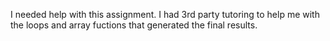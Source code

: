 I needed help with this assignment. I had 3rd party tutoring to help me with the loops and array fuctions that generated the final results. 
